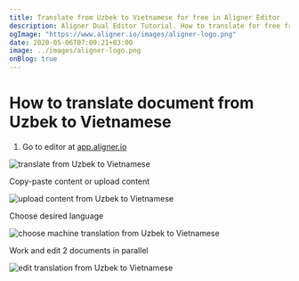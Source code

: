 ```yaml
---
title: Translate from Uzbek to Vietnamese for free in Aligner Editor
description: Aligner Dual Editor Tutorial. How to translate for free from Uzbek to Vietnamese. Aligner is multilingual document management platform. 
ogImage: "https://www.aligner.io/images/aligner-logo.png"
date: 2020-05-06T07:09:21+03:00
image: ../images/aligner-logo.png
onBlog: true
---
```


# How to translate document from Uzbek to Vietnamese

1. Go to editor at [app.aligner.io](https://app.aligner.io "Aligner App web page")

![translate from Uzbek to Vietnamese](../aligner-blank-editor.png "translate from Uzbek to Vietnamese")

Copy-paste content or upload content

![upload content from Uzbek to Vietnamese](../aligner-uploaded-document.png "upload content from Uzbek to Vietnamese")

Choose desired language

![choose machine translation from Uzbek to Vietnamese](../aligner-language-dropdown.png "choose machine translation from Uzbek to Vietnamese")

Work and edit 2 documents in parallel

![edit translation from Uzbek to Vietnamese](../aligner-double-sitded-editor.png "edit translation from Uzbek to Vietnamese")

